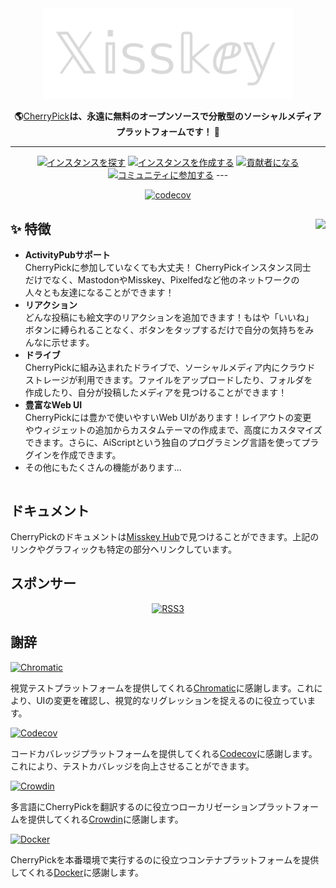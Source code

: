 <div align="center">
<a href="https://misskey-hub.net">
	<img src="./assets/title_float_cherrypick.svg" alt="CherryPickのロゴ" width="400"/>
</a>

**🌎**[CherryPick](https://misskey-hub.net/)**は、永遠に無料のオープンソースで分散型のソーシャルメディアプラットフォームです！ 🚀**

---

<a href="https://misskey-hub.net/instances.html">
		<img src="https://custom-icon-badges.herokuapp.com/badge/find_an-instance-acea31?logoColor=acea31&style=for-the-badge&logo=misskey&labelColor=363B40" alt="インスタンスを探す"/></a>

<a href="https://misskey-hub.net/docs/install.html">
		<img src="https://custom-icon-badges.herokuapp.com/badge/create_an-instance-FBD53C?logoColor=FBD53C&style=for-the-badge&logo=server&labelColor=363B40" alt="インスタンスを作成する"/></a>

<a href="./CONTRIBUTING.md">
		<img src="https://custom-icon-badges.herokuapp.com/badge/become_a-contributor-A371F7?logoColor=A371F7&style=for-the-badge&logo=git-merge&labelColor=363B40" alt="貢献者になる"/></a>

<a href="https://discord.gg/V8qghB28Aj">
		<img src="https://custom-icon-badges.herokuapp.com/badge/join_the-community-5865F2?logoColor=5865F2&style=for-the-badge&logo=discord&labelColor=363B40" alt="コミュニティに参加する"/></a>
---

[![codecov](https://codecov.io/gh/kokonect-link/cherrypick/branch/develop/graph/badge.svg?token=3BRDXE34O0)](https://codecov.io/gh/kokonect-link/cherrypick)

</div>

<div>

<a href="https://xn--931a.moe/"><img src="https://github.com/kokonect-link/cherrypick/blob/develop/assets/ai.png?raw=true" align="right" height="320px"/></a>

## ✨ 特徴
- **ActivityPubサポート**\
CherryPickに参加していなくても大丈夫！ CherryPickインスタンス同士だけでなく、MastodonやMisskey、Pixelfedなど他のネットワークの人々とも友達になることができます！
- **リアクション**\
どんな投稿にも絵文字のリアクションを追加できます！もはや「いいね」ボタンに縛られることなく、ボタンをタップするだけで自分の気持ちをみんなに示せます。
- **ドライブ**\
CherryPickに組み込まれたドライブで、ソーシャルメディア内にクラウドストレージが利用できます。ファイルをアップロードしたり、フォルダを作成したり、自分が投稿したメディアを見つけることができます！
- **豊富なWeb UI**\
CherryPickには豊かで使いやすいWeb UIがあります！レイアウトの変更やウィジェットの追加からカスタムテーマの作成まで、高度にカスタマイズできます。さらに、AiScriptという独自のプログラミング言語を使ってプラグインを作成できます。
- その他にもたくさんの機能があります...

</div>

<div style="clear: both;"></div>

## ドキュメント

CherryPickのドキュメントは[Misskey Hub](https://misskey-hub.net/)で見つけることができます。上記のリンクやグラフィックも特定の部分へリンクしています。

## スポンサー

<div align="center">
	<a class="rss3" title="RSS3" href="https://rss3.io/" target="_blank"><img src="https://rss3.mypinata.cloud/ipfs/QmUG6H3Z7D5P511shn7sB4CPmpjH5uZWu4m5mWX7U3Gqbu" alt="RSS3" height="60"></a>
</div>

## 謝辞

<a href="https://www.chromatic.com/"><img src="https://user-images.githubusercontent.com/321738/84662277-e3db4f80-af1b-11ea-88f5-91d67a5e59f6.png" height="30" alt="Chromatic" /></a>

視覚テストプラットフォームを提供してくれる[Chromatic](https://www.chromatic.com/)に感謝します。これにより、UIの変更を確認し、視覚的なリグレッションを捉えるのに役立っています。

<a href="https://about.codecov.io/for/open-source/"><img src="https://about.codecov.io/wp-content/themes/codecov/assets/brand/sentry-cobranding/logos/codecov-by-sentry-logo.svg" height="30" alt="Codecov" /></a>

コードカバレッジプラットフォームを提供してくれる[Codecov](https://about.codecov.io/for/open-source/)に感謝します。これにより、テストカバレッジを向上させることができます。

<a href="https://crowdin.com/"><img src="https://user-images.githubusercontent.com/20679825/230709597-1299a011-171a-4294-a91e-355a9b37c672.svg" height="30" alt="Crowdin" /></a>

多言語にCherryPickを翻訳するのに役立つローカリゼーションプラットフォームを提供してくれる[Crowdin](https://crowdin.com/)に感謝します。

<a href="https://hub.docker.com/"><img src="https://user-images.githubusercontent.com/20679825/230148221-f8e73a32-a49b-47c3-9029-9a15c3824f92.png" height="30" alt="Docker" /></a>

CherryPickを本番環境で実行するのに役立つコンテナプラットフォームを提供してくれる[Docker](https://hub.docker.com/)に感謝します。

